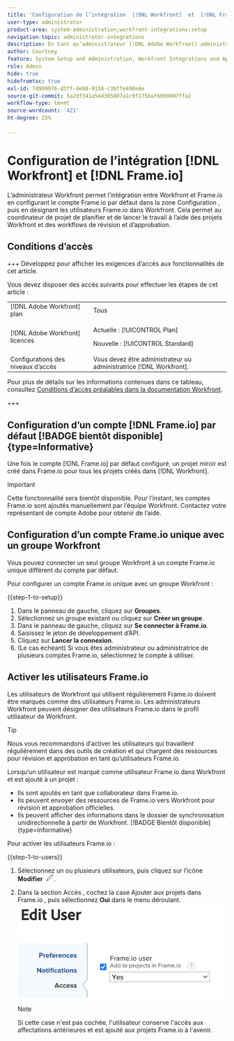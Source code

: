 ```yaml
---
title: 'Configuration de l’intégration  [!DNL Workfront]  et  [!DNL Frame.io] '
user-type: administrator
product-area: system-administration;workfront-integrations;setup
navigation-topic: administrator-integrations
description: En tant qu’administrateur [!DNL Adobe Workfront] administratrice, vous pouvez intégrer  [!DNL Workfront]  ressources  [!DNL Frame.io]  et fournir à votre organisation un moyen transparent d’examiner et d’approuver les ressources.
author: Courtney
feature: System Setup and Administration, Workfront Integrations and Apps
role: Admin
hide: true
hidefromtoc: true
exl-id: 7d909976-d3ff-4e60-9158-c3bffe498e6e
source-git-commit: 5a2df341a54d305807a1c9f175baf60b9007ffa2
workflow-type: tm+mt
source-wordcount: '421'
ht-degree: 25%

---
```


# Configuration de l’intégration [!DNL Workfront] et [!DNL Frame.io]

L’administrateur Workfront permet l’intégration entre Workfront et Frame.io en configurant le compte Frame.io par défaut dans la zone Configuration , puis en désignant les utilisateurs Frame.io dans Workfront. Cela permet au coordinateur de projet de planifier et de lancer le travail à l’aide des projets Workfront et des workflows de révision et d’approbation.


## Conditions d’accès

<!--DELETE THIS SECTION MARCH 2026-->
<!--
>[!IMPORTANT]
>
>This functionality is available only to organization that have been onboarded to the [!DNL Adobe Admin Console].-->

+++ Développez pour afficher les exigences d’accès aux fonctionnalités de cet article.

Vous devez disposer des accès suivants pour effectuer les étapes de cet article :

<table>
  <tr>
   <td>[!DNL Adobe Workfront] plan</td>
   <td>Tous</td>
  </tr>
  <tr>
   <td>[!DNL Adobe Workfront] licences
   </td>
   <td><p>Actuelle : [!UICONTROL Plan]</p>
   <p>Nouvelle : [!UICONTROL Standard]</p></td>
  </tr>
  <tr>
   <td>Configurations des niveaux d’accès
   </td>
   <td>Vous devez être administrateur ou administratrice [!DNL Workfront].
   </td>
  </tr>

</table>

Pour plus de détails sur les informations contenues dans ce tableau, consultez [Conditions d’accès préalables dans la documentation Workfront](/help/quicksilver/administration-and-setup/add-users/access-levels-and-object-permissions/access-level-requirements-in-documentation.md).

+++

## Configuration d’un compte [!DNL Frame.io] par défaut [!BADGE bientôt disponible]{type=Informative}

Une fois le compte [!DNL Frame.io] par défaut configuré, un projet miroir est créé dans Frame.io pour tous les projets créés dans [!DNL Workfront].

>[!IMPORTANT]
>
>Cette fonctionnalité sera bientôt disponible. Pour l’instant, les comptes Frame.io sont ajoutés manuellement par l’équipe Workfront. Contactez votre représentant de compte Adobe pour obtenir de l’aide.

## Configuration d’un compte Frame.io unique avec un groupe Workfront

Vous pouvez connecter un seul groupe Workfront à un compte Frame.io unique différent du compte par défaut.

Pour configurer un compte Frame.io unique avec un groupe Workfront :

{{step-1-to-setup}}

1. Dans le panneau de gauche, cliquez sur **Groupes**.
1. Sélectionnez un groupe existant ou cliquez sur **Créer un groupe**.
1. Dans le panneau de gauche, cliquez sur **Se connecter à Frame.io**.
1. Saisissez le jeton de développement d’API.
1. Cliquez sur **Lancer la connexion**.
1. (Le cas échéant) Si vous êtes administrateur ou administratrice de plusieurs comptes Frame.io, sélectionnez le compte à utiliser.

## Activer les utilisateurs Frame.io

Les utilisateurs de Workfront qui utilisent régulièrement Frame.io doivent être marqués comme des utilisateurs Frame.io. Les administrateurs Workfront peuvent désigner des utilisateurs Frame.io dans le profil utilisateur de Workfront.

>[!TIP]
>
>Nous vous recommandons d’activer les utilisateurs qui travaillent régulièrement dans des outils de création et qui chargent des ressources pour révision et approbation en tant qu’utilisateurs Frame.io.

Lorsqu’un utilisateur est marqué comme utilisateur Frame.io dans Workfront et est ajouté à un projet :

* Ils sont ajoutés en tant que collaborateur dans Frame.io. <!--do we need to be more explicit about a frame license being provisioned for them?-->
* Ils peuvent envoyer des ressources de Frame.io vers Workfront pour révision et approbation officielles.
* Ils peuvent afficher des informations dans le dossier de synchronisation unidirectionnelle à partir de Workfront. [!BADGE Bientôt disponible]{type=Informative}

Pour activer les utilisateurs Frame.io :

{{step-1-to-users}}

1. Sélectionnez un ou plusieurs utilisateurs, puis cliquez sur l’icône **Modifier** ![Modifier](assets/edit-icon.png).
1. Dans la section Accès , cochez la case Ajouter aux projets dans Frame.io , puis sélectionnez **Oui** dans le menu déroulant.
   ![Ajouter au projet Frame](assets/add-to-frame-project.png)

   >[!NOTE]
   >
   >Si cette case n&#39;est pas cochée, l&#39;utilisateur conserve l&#39;accès aux affectations antérieures et est ajouté aux projets Frame.io à l&#39;avenir.<!-- If the user is deactivated, they lose all access to previous assignments and are removed from the Frame.io account.-->
